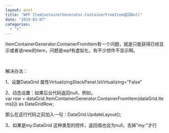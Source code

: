 ```yaml
---
layout: post
title: "WPF ItemContainerGenerator.ContainerFromItem返回Null"
date: "2019-03-07"
categories: 
  - "c"
---
```


ItemContainerGenerator.ContainerFromItem有一个问题，就是只能获得已经显示或者说new的item，问题是wpf有虚拟化，有不少控件不显示啊。

 

解决办法：

1、设置DataGrid 属性VirtualizingStackPanel.IsVirtualizing="False"

2、动态设置：如果后台代码返回null，例如，var row = dataGrid.ItemContainerGenerator.ContainerFromItem(dataGrid.Items\[i\]) as DataGridRow;

那么在这行代码之前加入一句：DataGrid.UpdateLayout();

3、如果是my:DataGrid 这种类型的控件，返回值也会为null，去掉"my:"才行
